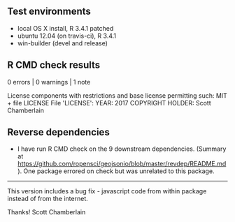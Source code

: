 ## Test environments

* local OS X install, R 3.4.1 patched
* ubuntu 12.04 (on travis-ci), R 3.4.1
* win-builder (devel and release)

## R CMD check results

0 errors | 0 warnings | 1 note

   License components with restrictions and base license permitting such:
     MIT + file LICENSE
   File 'LICENSE':
     YEAR: 2017
     COPYRIGHT HOLDER: Scott Chamberlain

## Reverse dependencies

* I have run R CMD check on the 9 downstream dependencies.
  (Summary at <https://github.com/ropensci/geojsonio/blob/master/revdep/README.md>).
  One package errored on check but was unrelated to this package.

-------

This version includes a bug fix - javascript code from within 
package instead of from the internet.

Thanks!
Scott Chamberlain
